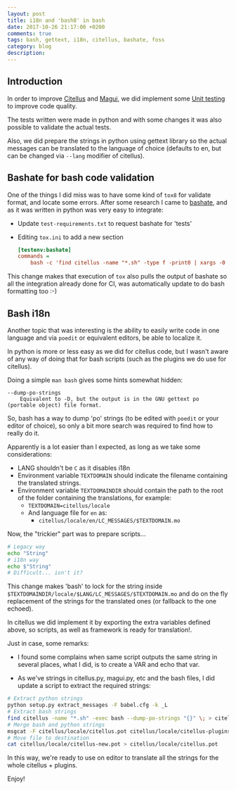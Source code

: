 ```yaml
---
layout: post
title: i18n and 'bash8' in bash
date: 2017-10-26 21:17:00 +0200
comments: true
tags: bash, gettext, i18n, citellus, bashate, foss
category: blog
description:
---
```

## Introduction
In order to improve [Citellus]({filename}2017-07-26-Citellus-framework-for-detecting-known-issues.markdown) and [Magui]({filename}2017-07-31-Magui-for-analysis-of-issues-across-several-hosts.markdown), we did implement some [Unit testing]({filename}2017-08-17-Jenkins-for-running-CI-tests.markdown) to improve code quality.

The tests written were made in python and with some changes it was also possible to validate the actual tests.

Also, we did prepare the strings in python using gettext library so the actual messages can be translated to the language of choice (defaults to en, but can be changed via `--lang` modifier of citellus).

## Bashate for bash code validation
One of the things I did miss was to have some kind of `tox8` for validate format, and locate some errors. After some research I came to [bashate](https://github.com/openstack-dev/bashate), and as it was written in python was very easy to integrate:

- Update `test-requirements.txt` to request bashate for 'tests'
- Editing `tox.ini` to add a new section

    ~~~ini
    [testenv:bashate]
    commands =
        bash -c 'find citellus -name "*.sh" -type f -print0 | xargs -0 bashate -i E006'
    ~~~

This change makes that execution of `tox` also pulls the output of bashate so all the integration already done for CI, was automatically update to do bash formatting too :-)

## Bash i18n

Another topic that was interesting is the ability to easily write code in one language and via `poedit` or equivalent editors, be able to localize it.

In python is more or less easy as we did for citellus code, but I wasn't aware of any way of doing that for bash scripts (such as the plugins we do use for citellus).

Doing a simple `man bash` gives some hints somewhat hidden:

~~~
--dump-po-strings
    Equivalent to -D, but the output is in the GNU gettext po (portable object) file format.
~~~

So, bash has a way to dump 'po' strings (to be edited with `poedit` or your editor of choice), so only a bit more search was required to find how to really do it.

Apparently is a lot easier than I expected, as long as we take some considerations:

- LANG shouldn't be `C` as it disables i18n
- Environment variable `TEXTDOMAIN` should indicate the filename containing the translated strings.
- Environment variable `TEXTDOMAINDIR` should contain the path to the root of the folder containing the translations, for example:
    - `TEXTDOMAIN=citellus/locale` 
    - And language file for `en` as:
        - `citellus/locale/en/LC_MESSAGES/$TEXTDOMAIN.mo`

Now, the "trickier" part was to prepare scripts...

~~~sh
# Legacy way
echo "String"
# i18n way
echo $"String"
# Difficult... isn't it?
~~~

This change makes 'bash' to lock for the string inside `$TEXTDOMAINDIR/locale/$LANG/LC_MESSAGES/$TEXTDOMAIN.mo` and do on the fly replacement of the strings for the translated ones (or fallback to the one echoed).

In citellus we did implement it by exporting the extra variables defined above, so scripts, as well as framework is ready for translation!.

Just in case, some remarks:
- I found some complains when same script outputs the same string in several places, what I did, is to create a VAR and echo that var.

- As we've strings in citellus.py, magui.py, etc and the bash files, I did update a script to extract the required strings:

~~~sh
# Extract python strings
python setup.py extract_messages -F babel.cfg -k _L
# Extract bash strings
find citellus -name "*.sh" -exec bash --dump-po-strings "{}" \; > citellus/locale/citellus-plugins.pot
# Merge bash and python strings
msgcat -F citellus/locale/citellus.pot citellus/locale/citellus-plugins.pot > citellus/locale/citellus-new.pot
# Move file to destination
cat citellus/locale/citellus-new.pot > citellus/locale/citellus.pot
~~~

In this way, we're ready to use on editor to translate all the strings for the whole citellus + plugins.

Enjoy!
